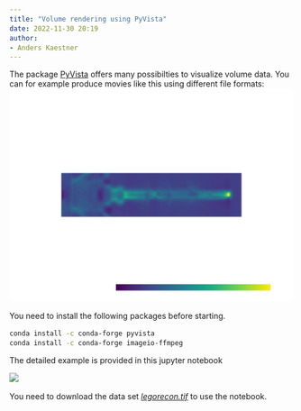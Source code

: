 ```yaml
---
title: "Volume rendering using PyVista"
date: 2022-11-30 20:19
author:
- Anders Kaestner
---
```

The package [PyVista](https://docs.pyvista.org) offers many possibilties to visualize volume data.
You can for example produce movies like this using different file formats:
![OrthoMovie](https://github.com/neutronimaging/coding-recipes/blob/main/python/orbit.gif)

You need to install the following packages before starting.
```bash 
conda install -c conda-forge pyvista
conda install -c conda-forge imageio-ffmpeg
```

The detailed example is provided in this jupyter notebook 

<a href="https://github.com/neutronimaging/coding-recipes/blob/main/python/PyVistaDemos.ipynb"><img src="https://upload.wikimedia.org/wikipedia/commons/3/38/Jupyter_logo.svg" height="30px"/></a>


You need to download the data set [_legorecon.tif_](https://github.com/neutronimaging/coding-recipes/blob/main/python/legorecon.tif) to use the notebook.

